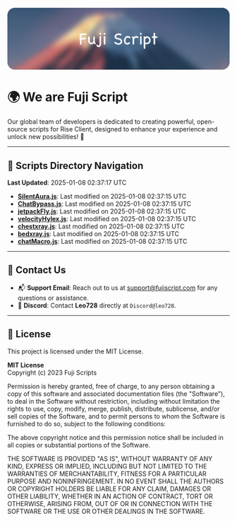 ![Banner](.github/b.webp)

# 🌍 **We are Fuji Script**

Our global team of developers is dedicated to creating powerful, open-source scripts for Rise Client, designed to enhance your experience and unlock new possibilities! 🌟

---
<!-- SCRIPTS_NAVIGATION_START -->
## 📂 **Scripts Directory Navigation**

**Last Updated**: 2025-01-08 02:37:17 UTC

- **[SilentAura.js](scripts/SilentAura.js)**: Last modified on 2025-01-08 02:37:15 UTC
- **[ChatBypass.js](scripts/ChatBypass.js)**: Last modified on 2025-01-08 02:37:15 UTC
- **[jetpackFly.js](scripts/jetpackFly.js)**: Last modified on 2025-01-08 02:37:15 UTC
- **[velocityHylex.js](scripts/velocityHylex.js)**: Last modified on 2025-01-08 02:37:15 UTC
- **[chestxray.js](scripts/chestxray.js)**: Last modified on 2025-01-08 02:37:15 UTC
- **[bedxray.js](scripts/bedxray.js)**: Last modified on 2025-01-08 02:37:15 UTC
- **[chatMacro.js](scripts/chatMacro.js)**: Last modified on 2025-01-08 02:37:15 UTC

<!-- SCRIPTS_NAVIGATION_END -->

---

## 💬 **Contact Us**  
- 📬 **Support Email**: Reach out to us at [support@fujiscript.com](mailto:support@fujiscript.com) for any questions or assistance.  
- 💬 **Discord**: Contact **Leo728** directly at `Discord@leo728`.

---

## 📜 **License**

This project is licensed under the MIT License.  

**MIT License**  
Copyright (c) 2023 Fuji Scripts  

Permission is hereby granted, free of charge, to any person obtaining a copy of this software and associated documentation files (the "Software"), to deal in the Software without restriction, including without limitation the rights to use, copy, modify, merge, publish, distribute, sublicense, and/or sell copies of the Software, and to permit persons to whom the Software is furnished to do so, subject to the following conditions:  

The above copyright notice and this permission notice shall be included in all copies or substantial portions of the Software.  

THE SOFTWARE IS PROVIDED "AS IS", WITHOUT WARRANTY OF ANY KIND, EXPRESS OR IMPLIED, INCLUDING BUT NOT LIMITED TO THE WARRANTIES OF MERCHANTABILITY, FITNESS FOR A PARTICULAR PURPOSE AND NONINFRINGEMENT. IN NO EVENT SHALL THE AUTHORS OR COPYRIGHT HOLDERS BE LIABLE FOR ANY CLAIM, DAMAGES OR OTHER LIABILITY, WHETHER IN AN ACTION OF CONTRACT, TORT OR OTHERWISE, ARISING FROM, OUT OF OR IN CONNECTION WITH THE SOFTWARE OR THE USE OR OTHER DEALINGS IN THE SOFTWARE.  
